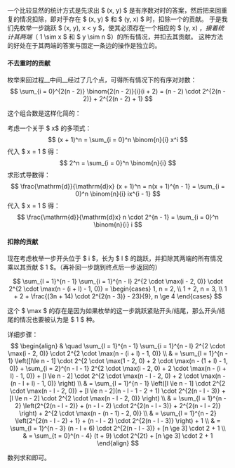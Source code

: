 一个比较显然的统计方式是先求出 $ (x, y) $ 是有序数对时的答案，然后把来回重复的情况扣除，即对于存在 $ (x, y) $ 和 $ (y, x) $ 时，扣除一个的贡献。
于是我们先枚举一步跳跃 $ (x, y), x < y $，使其必须存在一个相应的 $ (y, x) $，接着统计其两端（$ 1 \sim x $ 和 $ y \sim n $）的所有情况，并扣去其贡献。
这种方法的好处在于其两端的答案与固定一条边的操作是独立的。

#### 不去重时的贡献

枚举来回过程__中间__经过了几个点，可得所有情况下的有序对对数：
$$
\sum_{i = 0}^{2(n - 2)} \binom{2(n - 2)}{i}(i + 2) = (n - 2) \cdot 2^{2(n - 2)} + 2^{2(n - 2) + 1}
$$

这个组合数是这样化简的：

考虑一个关于 $ x$ 的多项式：
$$
(x + 1)^n = \sum_{i = 0}^n \binom{n}{i} x^i
$$
代入 $ x = 1 $ 得：
$$
2^n = \sum_{i = 0}^n \binom{n}{i}
$$
求形式导数得：
$$
\frac{\mathrm{d}}{\mathrm{d}x} (x + 1)^n = n(x + 1)^{n - 1} = \sum_{i = 0}^n \binom{n}{i} ix^{i - 1}
$$
代入 $ x = 1 $ 得：
$$
\frac{\mathrm{d}}{\mathrm{d}x} n \cdot 2^{n - 1} = \sum_{i = 0}^n \binom{n}{i} i
$$

#### 扣除的贡献

现在考虑枚举一步开头位于 $ i $，长为 $ l $ 的跳跃，并扣除其两端的所有情况乘以其贡献 $ 1 $。（再补回一步跳到终点后一步返回的）

$$
\sum_{l = 1}^{n - 1} \sum_{i = 1}^{n - l} 2^{2 \cdot \max(i - 2, 0)} \cdot 2^{2 \cdot \max(n - (i + l) - 1, 0)}
= \begin{cases}
  1, n = 2, \\
  1 + 2, n = 3, \\
  1 + 2 + \frac{(3n + 14) \cdot 2^{2(n - 3)} - 23}{9}, n \ge 4
  \end{cases}
$$

这个 $ \max $ 的存在是因为如果枚举的这一步跳跃紧贴开头/结尾，那么开头/结尾的情况也要被认为是 $ 1 $ 种。

详细步骤：
$$
\begin{align}
& \quad \sum_{l = 1}^{n - 1} \sum_{i = 1}^{n - l} 2^{2 \cdot \max(i - 2, 0)} \cdot 2^{2 \cdot \max(n - (i + l) - 1, 0)} \\
& = \sum_{l = 1}^{n - 1} \left([l\le n - 1] \cdot 2^{2 \cdot \max(1 - 2, 0) + 2 \cdot \max(n - (1 + l) - 1, 0)} + \sum_{i = 2}^{n - l - 1} 2^{2 \cdot \max(i - 2, 0) + 2 \cdot \max(n - (i + l) - 1, 0)} + [l \le n - 2] \cdot 2^{2 \cdot \max(n - l - 2, 0) + 2 \cdot \max(n - (n - l + l) - 1, 0)} \right) \\
& = \sum_{l = 1}^{n - 1} \left([l \le n - 1] \cdot 2^{2 \cdot \max(n - l - 2, 0)} + [l \le n - 2](n - l - 1 - 2 + 1) \cdot 2^{2(n - l - 3)} + [l \le n - 2] \cdot 2^{2 \cdot \max(n - l - 2, 0)} \right) \\
& = \sum_{l = 1}^{n - 2} \left(2^{2(n - l - 2)} + (n - l - 2) \cdot 2^{2(n - l - 3)} + 2^{2(n - l - 2)} \right) + 2^{2 \cdot \max(n - (n - 1) - 2, 0)} \\
& = \sum_{l = 1}^{n - 2} \left(2^{2(n - l - 2) + 1} + (n - l - 2) \cdot 2^{2(n - l - 3)} \right) + 1 \\
& = \sum_{l = 1}^{n - 3} (n - l + 6) \cdot 2^{2(n - l - 3)} + [n \ge 3] \cdot 2 + 1 \\
& = \sum_{t = 0}^{n - 4} (t + 9) \cdot 2^{2t} + [n \ge 3] \cdot 2 + 1
\end{align}
$$

数列求和即可。